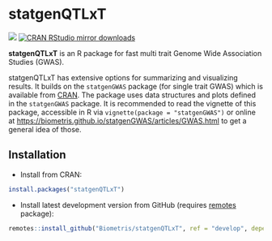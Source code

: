 
<!-- README.md is generated from README.Rmd. Please edit that file -->

# statgenQTLxT

[![](https://www.r-pkg.org/badges/version/statgenQTLxT)](https://www.r-pkg.org/pkg/statgenQTLxT)
[![CRAN RStudio mirror
downloads](https://cranlogs.r-pkg.org/badges/statgenQTLxT)](https://www.r-pkg.org/pkg/statgenQTLxT)

**statgenQTLxT** is an R package for fast multi trait Genome Wide
Association Studies (GWAS).

statgenQTLxT has extensive options for summarizing and visualizing
results. It builds on the `statgenGWAS` package (for single trait GWAS)
which is available from
[CRAN](https://biometris.github.io/statgenGWAS/). The package uses data
structures and plots defined in the `statgenGWAS` package. It is
recommended to read the vignette of this package, accessible in R via
`vignette(package = "statgenGWAS")` or online at
<https://biometris.github.io/statgenGWAS/articles/GWAS.html> to get a
general idea of those.

## Installation

- Install from CRAN:

``` r
install.packages("statgenQTLxT")
```

- Install latest development version from GitHub (requires
  [remotes](https://github.com/r-lib/remotes) package):

``` r
remotes::install_github("Biometris/statgenQTLxT", ref = "develop", dependencies = TRUE)
```
